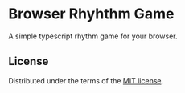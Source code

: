 # Browser Rhyhthm Game
A simple typescript rhythm game for your browser.

## License
Distributed under the terms of the [MIT license].

[MIT license]: ./LICENSE
